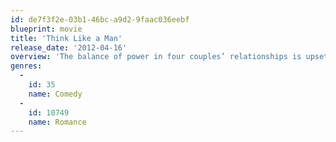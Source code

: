 ```yaml
---
id: de7f3f2e-03b1-46bc-a9d2-9faac036eebf
blueprint: movie
title: 'Think Like a Man'
release_date: '2012-04-16'
overview: 'The balance of power in four couples’ relationships is upset when the women start using the advice in Steve Harvey’s book, Act Like A Lady, Think Like A Man, to get more of what they want from their men. When the men realize that the women have gotten a hold of their relationship “playbook,” they decide that the best defense is a good offense and come up with a plan to use this information to their advantage.'
genres:
  -
    id: 35
    name: Comedy
  -
    id: 10749
    name: Romance
---
```

